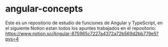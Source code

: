 # angular-concepts
Este es un repositorio de estudio de funciones de Angular y TypeScript, en el siguiente Notion estan todos los apuntes trabajados en el repositorio: https://www.notion.so/Angular-875985c7227a4372a72b569d2bb779e5?pvs=4
